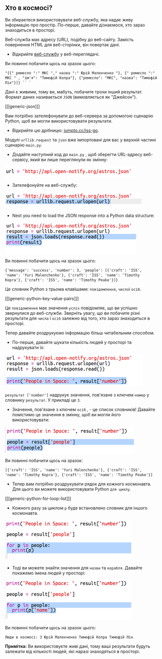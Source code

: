 ## Хто в космосі?

Ви збираєтеся використовувати веб-службу, яка надає живу інформацію про простір. По-перше, давайте дізнаємося, хто зараз знаходиться в просторі.

Веб-служба має адресу (URL), подібну до веб-сайту. Замість повернення HTML для веб-сторінки, він повертає дані.

+ Відкрийте <a href="http://api.open-notify.org/astros.json" target="_blank">веб-службу</a> у веб-переглядачі.

Ви повинні побачити щось на зразок цього:

    "{{" ремесло ":" МКС "," назва ":" Юрій Маленченко "}, {" ремесло ":" МКС " , "ім'я": "Тимофій Копра"}, {"ремесло": "МКС", "назва": "Тимофій Пік"}]} `` `
    

Дані є живими, тому ви, мабуть, побачите трохи інший результат. Формат даних називається `JSON` (вимовляється як "Джейсон").

[[[generic-json]]]

Вам потрібно зателефонувати до веб-сервера за допомогою сценарію Python, щоб ви могли використовувати результати.

+ Відкрийте цю дрібницю: <a href="http://jumpto.cc/iss-go" target="_blank">jumpto.cc/iss-go</a>.

Модулі `urllib.request` та `json` вже імпортовані для вас у верхній частині сценарію `main.py`.

+ Додайте наступний код до `main.py` , щоб зберегти URL-адресу веб-сервісу, який ви лише переглянули як змінну:

![скріншот](images/iss-url.png)

+ Зателефонуйте на веб-службу:

![скріншот](images/iss-request.png)

+ Next you need to load the JSON response into a Python data structure:

![скріншот](images/iss-result.png)

Ви повинні побачити щось на зразок цього:

    {'message': 'success', 'number': 3, 'people': [{'craft': 'ISS', 'name': 'Yuri Malenchenko'}, {'craft': 'ISS', 'name': 'Timothy Kopra'}, {'craft': 'ISS', 'name': 'Timothy Peake'}]}
    

Це словник Python з трьома клавішами: `повідомлення`, `число`і `осіб`.

[[[generic-python-key-value-pairs]]]

Це `повідомлення` має значення `успіх` повідомляє, що ви успішно звернулися до веб-служби. Зверніть увагу, що ви побачите різні результати для `числа` і `осіб` залежно від того, хто зараз знаходиться в просторі.

Тепер давайте роздрукуємо інформацію більш читабельним способом.

+ По-перше, давайте шукати кількість людей у ​​просторі та надрукувати їх:

![скріншот](images/iss-number.png)

`результат ['number']` надрукує значення, пов'язане з ключем `номер` у словнику `результат`. У прикладі це `3`.

+ Значення, пов'язане з ключем `осіб` , - це список словників! Давайте помістимо це значення в змінну, щоб ви могли його використовувати:

![скріншот](images/iss-people.png)

Ви повинні побачити щось на зразок:

    [{'craft': 'ISS', 'name': 'Yuri Malenchenko'}, {'craft': 'ISS', 'name': 'Timothy Kopra'}, {'craft': 'ISS', 'name': 'Timothy Peake'}]
    

+ Тепер вам потрібно роздрукувати рядок для кожного космонавта. Для цього ви можете використовувати Python `для циклу`.

[[[generic-python-for-loop-list]]]

+ Кожного разу за циклом `p` буде встановлено словник для іншого космонавта.

![скріншот](images/iss-people-1a.png)

+ Тоді ви можете знайти значення для `назви` та `корабля`. Давайте покажемо імена людей у ​​просторі:

![скріншот](images/iss-people-2.png)

Ви повинні побачити щось на зразок цього:

    Люди в космосі: 3 Юрій Маленченко Тимофій Копра Тимофій Пік
    

**Примітка:** Ви використовуєте живі дані, тому ваші результати будуть залежати від кількості людей, які наразі знаходяться в просторі.